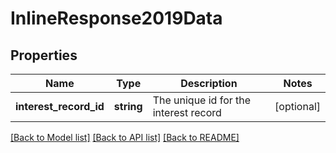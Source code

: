 # InlineResponse2019Data

## Properties
Name | Type | Description | Notes
------------ | ------------- | ------------- | -------------
**interest_record_id** | **string** | The unique id for the interest record | [optional] 

[[Back to Model list]](../../README.md#documentation-for-models) [[Back to API list]](../../README.md#documentation-for-api-endpoints) [[Back to README]](../../README.md)


